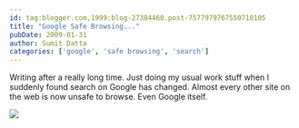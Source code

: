 ```yaml
---
id: tag:blogger.com,1999:blog-27384460.post-7577979767550710105
title: "Google Safe Browsing..."
pubDate: 2009-01-31
author: Sumit Datta
categories: ['google', 'safe browsing', 'search']
---
```


Writing after a really long time. Just doing my usual work stuff when I suddenly found search on Google has changed. Almost every other site on the web is now unsafe to browse. Even Google itself.

[![](https://blogger.googleusercontent.com/img/b/R29vZ2xl/AVvXsEgEpSeYqljt1EGDAbloCpbWtMBaTmBtsEEPfhXBfQMBZAoO7Waidk-OvRD7et_exPCcSWhLwbbSqlmE99ztGnMPXZFkrnpzR5o0_XqCNk_7Yyj60NE173lR1suBlEjUs_v-EoVFfA/s400/google_safe_browsing.jpg)](https://blogger.googleusercontent.com/img/b/R29vZ2xl/AVvXsEgEpSeYqljt1EGDAbloCpbWtMBaTmBtsEEPfhXBfQMBZAoO7Waidk-OvRD7et_exPCcSWhLwbbSqlmE99ztGnMPXZFkrnpzR5o0_XqCNk_7Yyj60NE173lR1suBlEjUs_v-EoVFfA/s1600-h/google_safe_browsing.jpg)